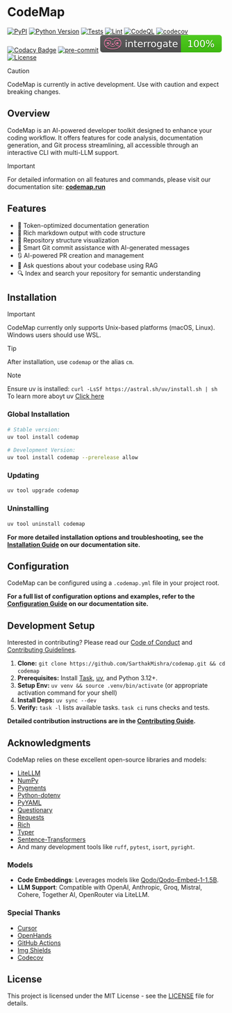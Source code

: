 # CodeMap

[![PyPI](https://img.shields.io/pypi/v/codemap)](https://pypi.org/project/codemap/)
[![Python Version](https://img.shields.io/badge/python-3.12-blue.svg)](https://www.python.org/)
[![Tests](https://github.com/SarthakMishra/codemap/actions/workflows/tests.yml/badge.svg)](https://github.com/SarthakMishra/code-map/actions/workflows/tests.yml)
[![Lint](https://github.com/SarthakMishra/codemap/actions/workflows/lint.yml/badge.svg)](https://github.com/SarthakMishra/codemap/actions/workflows/lint.yml)
[![CodeQL](https://github.com/SarthakMishra/codemap/actions/workflows/github-code-scanning/codeql/badge.svg)](https://github.com/SarthakMishra/codemap/actions/workflows/github-code-scanning/codeql)
[![codecov](https://codecov.io/gh/SarthakMishra/codemap/branch/main/graph/badge.svg)](https://codecov.io/gh/SarthakMishra/codemap)
[![Codacy Badge](https://app.codacy.com/project/badge/Grade/95d85720e3a14494abf27b5d2070d92f)](https://app.codacy.com/gh/SarthakMishra/codemap/dashboard?utm_source=gh&utm_medium=referral&utm_content=&utm_campaign=Badge_grade)
[![pre-commit](https://img.shields.io/badge/pre--commit-enabled-brightgreen?logo=pre-commit&logoColor=white)](https://github.com/pre-commit/pre-commit)
[![Interrogate](docs/assets/interrogate_badge.svg)](https://interrogate.readthedocs.io/en/latest/)
[![License](https://img.shields.io/badge/license-MIT-green.svg)](LICENSE)

> [!Caution]
> CodeMap is currently in active development. Use with caution and expect breaking changes.

## Overview

CodeMap is an AI-powered developer toolkit designed to enhance your coding workflow. It offers features for code analysis, documentation generation, and Git process streamlining, all accessible through an interactive CLI with multi-LLM support.

> [!Important]
> For detailed information on all features and commands, please visit our documentation site: **[codemap.run](https://codemap.run)**

## Features

- 🎯 Token-optimized documentation generation
- 📝 Rich markdown output with code structure
- 🌳 Repository structure visualization
- 🔄 Smart Git commit assistance with AI-generated messages
- 🔃 AI-powered PR creation and management
- 💬 Ask questions about your codebase using RAG
- 🔍 Index and search your repository for semantic understanding




## Installation

> [!Important]
> CodeMap currently only supports Unix-based platforms (macOS, Linux). Windows users should use WSL.

> [!Tip]
> After installation, use `codemap` or the alias `cm`.

>[!Note]
> Ensure uv is installed: `curl -LsSf https://astral.sh/uv/install.sh | sh `
> To learn more aboyt uv [Click here](https://docs.astral.sh/uv/getting-started/installation/)

### Global Installation
```bash
# Stable version:
uv tool install codemap
```

```bash
# Development Version:
uv tool install codemap --prerelease allow
```

### Updating

```bash
uv tool upgrade codemap
```

### Uninstalling

```bash
uv tool uninstall codemap
```

**For more detailed installation options and troubleshooting, see the [Installation Guide](https://codemap.run/installation/) on our documentation site.**

## Configuration

CodeMap can be configured using a `.codemap.yml` file in your project root.

**For a full list of configuration options and examples, refer to the [Configuration Guide](https://codemap.run/usage/configuration/) on our documentation site.**

## Development Setup

Interested in contributing? Please read our [Code of Conduct](.github/CODE_OF_CONDUCT.md) and [Contributing Guidelines](.github/CONTRIBUTING.md).

1.  **Clone:** `git clone https://github.com/SarthakMishra/codemap.git && cd codemap`
2.  **Prerequisites:** Install [Task](https://taskfile.dev/installation/), [uv](https://github.com/astral-sh/uv#installation), and Python 3.12+.
3.  **Setup Env:** `uv venv && source .venv/bin/activate` (or appropriate activation command for your shell)
4.  **Install Deps:** `uv sync --dev`
5.  **Verify:** `task -l` lists available tasks. `task ci` runs checks and tests.

**Detailed contribution instructions are in the [Contributing Guide](https://codemap.run/contributing/guidelines/).**

## Acknowledgments

CodeMap relies on these excellent open-source libraries and models:

*   [LiteLLM](https://github.com/BerriAI/litellm)
*   [NumPy](https://numpy.org/)
*   [Pygments](https://pygments.org/)
*   [Python-dotenv](https://github.com/theskumar/python-dotenv)
*   [PyYAML](https://pyyaml.org/)
*   [Questionary](https://github.com/tmbo/questionary)
*   [Requests](https://requests.readthedocs.io/)
*   [Rich](https://rich.readthedocs.io/)
*   [Typer](https://typer.tiangolo.com/)
*   [Sentence-Transformers](https://www.sbert.net/)
*   And many development tools like `ruff`, `pytest`, `isort`, `pyright`.

### Models
*   **Code Embeddings**: Leverages models like [Qodo/Qodo-Embed-1-1.5B](https://huggingface.co/Qodo/Qodo-Embed-1-1.5B).
*   **LLM Support**: Compatible with OpenAI, Anthropic, Groq, Mistral, Cohere, Together AI, OpenRouter via LiteLLM.

### Special Thanks
*   [Cursor](https://www.cursor.com/)
*   [OpenHands](https://github.com/All-Hands-AI/OpenHands)
*   [GitHub Actions](https://github.com/features/actions)
*   [Img Shields](https://shields.io)
*   [Codecov](https://about.codecov.io/)

## License

This project is licensed under the MIT License - see the [LICENSE](./LICENSE) file for details.
